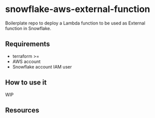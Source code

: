 # snowflake-aws-external-function
Boilerplate repo to deploy a Lambda function to be used as External function in Snowflake.

## Requirements
* terraform >=
* AWS account
* Snowflake account IAM user

## How to use it

WIP

## Resources
